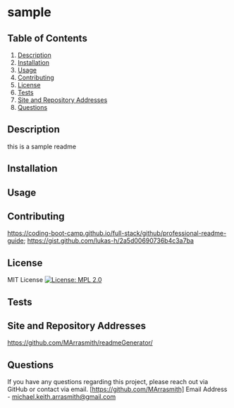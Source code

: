
  # sample

  ## Table of Contents
  1. [Description](#description)
  2. [Installation](#installation)
  3. [Usage](#usage)
  4. [Contributing](#contributing)
  5. [License](#license)
  6. [Tests](#tests)
  7. [Site and Repository Addresses](#site%20and%20repository%20addresses)
  8. [Questions](#questions)

  ## Description
  this is a sample readme

  ## Installation
  

  ## Usage
  

  ## Contributing
  https://coding-boot-camp.github.io/full-stack/github/professional-readme-guide;  https://gist.github.com/lukas-h/2a5d00690736b4c3a7ba

  ## License
  MIT License
  [![License: MPL 2.0](https://img.shields.io/badge/License-MPL_2.0-brightgreen.svg)](https://opensource.org/licenses/MPL-2.0)

  ## Tests
  

  ## Site and Repository Addresses
  
  https://github.com/MArrasmith/readmeGenerator/

  ## Questions
  If you have any questions regarding this project, please reach out via GitHub or contact via email.
  [https://github.com/MArrasmith]
  Email Address - michael.keith.arrasmith@gmail.com
  